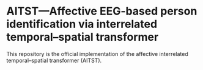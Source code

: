 # AITST—Affective EEG-based person identification via interrelated temporal–spatial transformer
This repository is the official implementation of the affective  interrelated temporal–spatial transformer (AITST).

